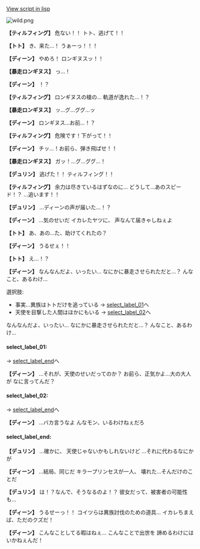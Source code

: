 [View script in lisp](../scripts/1331003.txt)

![wild.png](../images/backgrounds/wild.png)

**【ティルフィング】**
危ない！！
トト、逃げて！！

**【トト】**
き、来た…！
うぁーっ！！！

**【ディーン】**
やめろ！
ロンギヌスッ！！

**【暴走ロンギヌス】**
っ…！

**【ディーン】**
！？

**【ティルフィング】**
ロンギヌスの槍の…
軌道が逸れた…！？

**【暴走ロンギヌス】**
ッ…グ…ググ…ッ

**【ディーン】**
ロンギヌス…お前…！？

**【ティルフィング】**
危険です！下がって！！

**【ディーン】**
チッ…！お前ら、弾き飛ばせ！！

**【暴走ロンギヌス】**
ガッ！…グ…ググ…！

**【デュリン】**
逃げた！！
ティルフィング！！

**【ティルフィング】**
余力は尽きているはずなのに…
どうして…あのスピード！？
…追います！！

**【デュリン】**
…ディーンの声が届いた…！？

**【ディーン】**
…気のせいだ
イカレたヤツに、
声なんて届きゃしねぇよ

**【トト】**
あ、あの…た、助けてくれたの？

**【ディーン】**
うるせぇ！！

**【トト】**
え…！？

**【ディーン】**
なんなんだよ、いったい…
なにかに暴走させられただと…？
んなこと、あるわけ…

選択肢:
- 事実…異族はトトだけを追っている → [select_label_01](#select_label_01)へ
- 天使を目撃した人間はほかにもいる → [select_label_02](#select_label_02)へ

なんなんだよ、いったい…
なにかに暴走させられただと…？
んなこと、あるわけ…

#### select_label_01:
 → [select_label_end](#select_label_end)へ

**【ディーン】**
…それが、天使のせいだってのか？
お前ら、正気かよ…大の大人が
なに言ってんだ？

#### select_label_02:
 → [select_label_end](#select_label_end)へ

**【ディーン】**
…バカ言うなよ
んなモン、いるわけねぇだろ

#### select_label_end:

**【デュリン】**
…確かに、
天使じゃないかもしれないけど
…それに代わるなにかが

**【ディーン】**
…結局、同じだ
キラープリンセスが一人、
壊れた…そんだけのことだ

**【デュリン】**
は！？なんで、そうなるのよ！？
彼女だって、被害者の可能性も…

**【ディーン】**
うるせーっ！！
コイツらは異族討伐のための道具…
イカレちまえば、ただのクズだ！

**【ディーン】**
こんなことしてる暇はねぇ…
こんなことで出世を
諦めるわけにはいかねぇんだ！